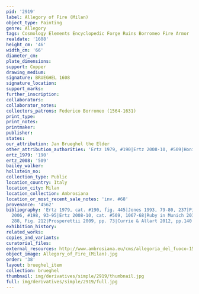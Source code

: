```yaml
---
pid: '2919'
label: Allegory of Fire (Milan)
object_type: Painting
genre: Allegory
tags: Cosmology Elements Encyclopedic Forge Ruins Borromeo Fire Armor
realdate: '1608'
height_cm: '46'
width_cm: '66'
diameter_cm: 
plate_dimensions: 
support: Copper
drawing_medium: 
signature: BRUEGHEL 1608
signature_location: 
support_marks: 
further_inscription: 
collaborators: 
collaborator_notes: 
collectors_patrons: Federico Borromeo (1564-1631)
print_type: 
print_notes: 
printmaker: 
publisher: 
states: 
our_attribution: Jan Brueghel the Elder
other_attribution_authorities: 'Ertz 1979, #190|Ertz 2008-10, #509|Honig database'
ertz_1979: '190'
ertz_2008: '509'
bailey_walker: 
hollstein_no: 
collection_type: Public
location_country: Italy
location_city: Milan
location_collection: Ambrosiana
location_or_most_recent_sale_notes: 'inv. #68'
provenance: '4562'
bibliography: 'Ertz 1979, cat. #190, fig. 445|Jones 1993, 79-80, 237|Pijl in Ambrosiana
  2006, #198, 93-95|Ertz 2008-10, cat. #509, 1067-68|Ruby in Munich 2013, pp. 42,
  288, Fig. 212|Prosperettii 2009, pp. 73|Currie & Allart 2012, pp.140'
exhibition_history: 
related_works: 
copies_and_variants: 
curatorial_files: 
external_resources: http://www.ambrosiana.eu/cms/allegoria_del_fuoco-1564.html
object_image: Allegory_of_Fire_(Milan).jpg
order: '38'
layout: brueghel_item
collection: brueghel
thumbnail: img/derivatives/simple/2919/thumbnail.jpg
full: img/derivatives/simple/2919/full.jpg
---
```

